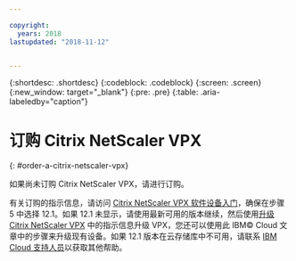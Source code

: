 ```yaml
---

copyright:
  years: 2018
lastupdated: "2018-11-12"


---
```


{:shortdesc: .shortdesc}
{:codeblock: .codeblock}
{:screen: .screen}
{:new_window: target="_blank"}
{:pre: .pre}
{:table: .aria-labeledby="caption"}

# 订购 Citrix NetScaler VPX
{: #order-a-citrix-netscaler-vpx}

如果尚未订购 Citrix NetScaler VPX，请进行订购。

有关订购的指示信息，请访问 [Citrix NetScaler VPX 软件设备入门](/docs/infrastructure/citrix-netscaler-vpx?topic=citrix-netscaler-vpx-getting-started-with-citrix-netscaler-vpx-software-appliance)，确保在步骤 5 中选择 12.1。如果 12.1 未显示，请使用最新可用的版本继续，然后使用[升级 Citrix NetScaler VPX](/docs/infrastructure/citrix-netscaler-vpx?topic=citrix-netscaler-vpx-upgrading-your-citrix-netscaler-vpx) 中的指示信息升级 VPX，您还可以使用此 IBM©  Cloud 文章中的步骤来升级现有设备。如果 12.1 版本在云存储库中不可用，请联系 [IBM Cloud 支持人员](/docs/get-support?topic=get-support-contacting-bluemix-support-dedicated-local)以获取其他帮助。
